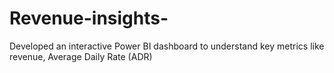# Revenue-insights-
Developed an interactive Power BI dashboard to understand key metrics like revenue, Average Daily Rate (ADR)
